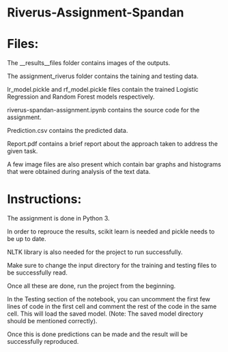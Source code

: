 # Riverus-Assignment-Spandan

# Files:

The __results__files folder contains images of the outputs.

The assignment_riverus folder contains the taining and testing data.

lr_model.pickle and rf_model.pickle files contain the trained Logistic Regression and Random Forest models respectively.

riverus-spandan-assignment.ipynb contains the source code for the assignment.

Prediction.csv contains the predicted data.

Report.pdf contains a brief report about the approach taken to address the given task.

A few image files are also present which contain bar graphs and histograms that were obtained during analysis of the text data.

# Instructions:

The assignment is done in Python 3.

In order to reprouce the results, scikit learn is needed and pickle needs to be up to date.

NLTK library is also needed for the project to run successfully.

Make sure to change the input directory for the training and testing files to be successfully read.

Once all these are done, run the project from the beginning. 

In the Testing section of the notebook, you can uncomment the first few lines of code in the first cell and comment the rest of the code in the same cell. This will load the saved model. (Note: The saved model directory should be mentioned correctly).

Once this is done predictions can be made and the result will be successfully reproduced.

